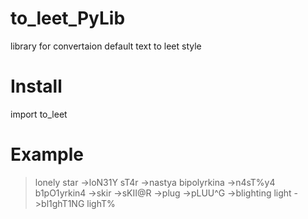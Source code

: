# to_leet_PyLib
library for convertaion default text to leet style

# Install #
import to_leet 

# Example #
>lonely star ->loN31Y sT4r
->nastya bipolyrkina ->n4sT%y4 b1pO1yrkin4
->skir ->sKII@R
->plug ->pLUU^G
->blighting light ->bl1ghT1NG lighT%























































































